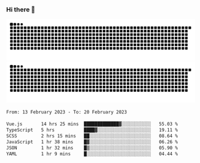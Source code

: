 ### Hi there 👋

![GitHub Snake Light](https://raw.githubusercontent.com/jichangee/jichangee/output/github-snake.svg#gh-light-mode-only)
![GitHub Snake dark](https://raw.githubusercontent.com/jichangee/jichangee/output/github-snake-dark.svg#gh-dark-mode-only)

<!--START_SECTION:waka-->

```text
From: 13 February 2023 - To: 20 February 2023

Vue.js       14 hrs 25 mins  █████████████▓░░░░░░░░░░░   55.03 %
TypeScript   5 hrs           ████▓░░░░░░░░░░░░░░░░░░░░   19.11 %
SCSS         2 hrs 15 mins   ██░░░░░░░░░░░░░░░░░░░░░░░   08.64 %
JavaScript   1 hr 38 mins    █▓░░░░░░░░░░░░░░░░░░░░░░░   06.26 %
JSON         1 hr 32 mins    █▒░░░░░░░░░░░░░░░░░░░░░░░   05.90 %
YAML         1 hr 9 mins     █░░░░░░░░░░░░░░░░░░░░░░░░   04.44 %
```

<!--END_SECTION:waka-->

<!--
![GitHub Snake Light](github-snake.svg#gh-light-mode-only)
![GitHub Snake dark](github-snake-dark.svg#gh-dark-mode-only)
-->

<!--
**jichangee/jichangee** is a ✨ _special_ ✨ repository because its `README.md` (this file) appears on your GitHub profile.

Here are some ideas to get you started:

- 🔭 I’m currently working on ...
- 🌱 I’m currently learning ...
- 👯 I’m looking to collaborate on ...
- 🤔 I’m looking for help with ...
- 💬 Ask me about ...
- 📫 How to reach me: ...
- 😄 Pronouns: ...
- ⚡ Fun fact: ...
-->
